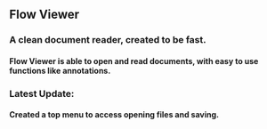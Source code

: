 ## Flow Viewer

### A clean document reader, created to be fast. 

#### Flow Viewer is able to open and read documents, with easy to use functions like annotations.

### Latest Update:

#### Created a top menu to access opening files and saving.
